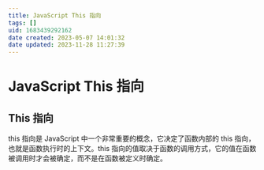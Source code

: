 ```yaml
---
title: JavaScript This 指向
tags: []
uid: 1683439292162
date created: 2023-05-07 14:01:32
date updated: 2023-11-28 11:27:39
---
```


# JavaScript This 指向

## This 指向

this 指向是 JavaScript 中一个非常重要的概念，它决定了函数内部的 this 指向，也就是函数执行时的上下文。this 指向的值取决于函数的调用方式，它的值在函数被调用时才会被确定，而不是在函数被定义时确定。
